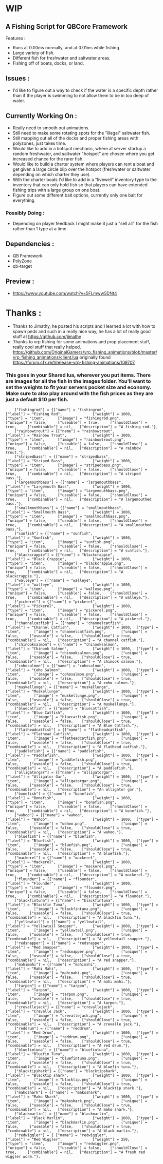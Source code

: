 # WIP

## A Fishing Script for QBCore Framework
Features :
- Runs at 0.00ms normally, and at 0.01ms while fishing.
- Large variety of fish.
- Different fish for freshwater and saltwater areas.
- Fishing off of boats, docks, or land.


## Issues :
- I'd like to figure out a way to check if the water is a specific depth rather than if the player is swimming to not allow them to be in too deep of water.

## Currently Working On :
- Really need to smooth out animations.
- Still need to make some rotating spots for the "illegal" saltwater fish. 
- Still mapping out all of the docks and proper fishing areas with polyzones, just takes time. 
- Would like to add in a hotspot mechanic, where at server startup a random freshwater, and saltwater "hotspot" are chosen where you get increased chance for the rarer fish.
- Would like to build a charter system where players can rent a boat and get given a large circle blip over the hotspot (freshwater or saltwater depending on which charter they use).
- With the charter boats I'd like to add in a "livewell" inventory type to the inventory that can only hold fish so that players can have extended fishing trips with a large group on one boat.
- Figure out some different bait options, currently only one bait for everything.

### Possibly Doing :
- Depending on player feedback I might make it just a "sell all" for the fish rather than 1 type at a time.

## Dependencies :
- QB Framework
- PolyZone
- qb-target

## Preview :
- https://www.youtube.com/watch?v=5FLmww5DNt4
# Thanks :
- Thanks to Jimathy, he posted his scripts and I learned a lot with how to spawn peds and such in a really nice way, he has a lot of really good stuff at https://github.com/jimathy
- Thanks to vrp fishing for some animations and prop placement stuff, really cool stuff that really helped. https://github.com/OriginalGamers/vrp_fishing_animations/blob/master/vrp_fishing_animations/client.lua originally found https://forum.cfx.re/t/release-vrp-fishing-animations/109707


### This goes in your Shared lua, wherever you put items. There are images for all the fish in the images folder. You'll want to set the weights to fit your servers pocket size and economy. Make sure to also play around with the fish prices as they are just a default $10 per fish.

		["fishingrod"] = {["name"] = "fishingrod", 					["label"] = "Fishing Rod", 				["weight"] = 1000, 		["type"] = "item", 		["image"] = "fishingrod.png", 			["unique"] = false, 	["useable"] = true, 	["shouldClose"] = true,	    ["combinable"] = nil,   ["description"] = "A fishing rod."},
		["rainbowtrout"] = {["name"] = "rainbowtrout",				["label"] = "Rainbow Trout",			["weight"] = 1000, 		["type"] = "item", 		["image"] = "rainbowtrout.png", 		["unique"] = false, 	["useable"] = false, 	["shouldClose"] = true,	    ["combinable"] = nil,   ["description"] = "A rainbow trout."},
		["stripedbass"] = {["name"] = "stripedbass",				["label"] = "Striped Bass",				["weight"] = 1000, 		["type"] = "item", 		["image"] = "stripedbass.png", 			["unique"] = false, 	["useable"] = false, 	["shouldClose"] = true,	    ["combinable"] = nil,   ["description"] = "A striped bass."},
		["largemouthbass"] = {["name"] = "largemouthbass",			["label"] = "Largemouth Bass",			["weight"] = 1000, 		["type"] = "item", 		["image"] = "largemouthbass.png", 		["unique"] = false, 	["useable"] = false, 	["shouldClose"] = true,	    ["combinable"] = nil,   ["description"] = "A largemouthed bass."},
		["smallmouthbass"] = {["name"] = "smallmouthbass",			["label"] = "Smallmouth Bass",			["weight"] = 1000, 		["type"] = "item", 		["image"] = "smallmouthbass.png", 		["unique"] = false, 	["useable"] = false, 	["shouldClose"] = true,	    ["combinable"] = nil,   ["description"] = "A smallmouthed bass."},
		["sunfish"] = {["name"] = "sunfish",						["label"] = "Sunfish",					["weight"] = 1000, 		["type"] = "item", 		["image"] = "sunfish.png", 				["unique"] = false, 	["useable"] = false, 	["shouldClose"] = true,	    ["combinable"] = nil,   ["description"] = "A sunfish."},
		["blackcrappie"] = {["name"] = "blackcrappie",				["label"] = "Black Crappie",			["weight"] = 1000, 		["type"] = "item", 		["image"] = "blackcrappie.png", 		["unique"] = false, 	["useable"] = false, 	["shouldClose"] = true,	    ["combinable"] = nil,   ["description"] = "A blackcrappie."},
		["walleye"] = {["name"] = "walleye",						["label"] = "walleye",					["weight"] = 1000, 		["type"] = "item", 		["image"] = "walleye.png", 				["unique"] = false, 	["useable"] = false, 	["shouldClose"] = true,	    ["combinable"] = nil,   ["description"] = "A walleye."},
		["pickerel"] = {["name"] = "pickerel",						["label"] = "Pickerel",					["weight"] = 1000, 		["type"] = "item", 		["image"] = "pickerel.png", 			["unique"] = false, 	["useable"] = false, 	["shouldClose"] = true,	    ["combinable"] = nil,   ["description"] = "A pickerel."},
		["channelcatfish"] = {["name"] = "channelcatfish",			["label"] = "Channel Catfish",			["weight"] = 1000, 	["type"] = "item", 		["image"] = "channelcatfish.png", 		["unique"] = false, 	["useable"] = false, 	["shouldClose"] = true,	   	["combinable"] = nil,   ["description"] = "A channel catfish."},
		["chinooksalmon"] = {["name"] = "chinooksalmon",			["label"] = "Chinook Salmon",			["weight"] = 1000, 	["type"] = "item", 		["image"] = "chinooksalmon.png", 		["unique"] = false, 	["useable"] = false, 	["shouldClose"] = true,	   	["combinable"] = nil,   ["description"] = "A chinook salmon."},
		["cohosalmon"] = {["name"] = "cohosalmon",					["label"] = "Coho Salmon",				["weight"] = 1000, 	["type"] = "item", 		["image"] = "cohosalmon.png", 			["unique"] = false, 	["useable"] = false, 	["shouldClose"] = true,	   	["combinable"] = nil,   ["description"] = "A coho salmon."},
		["muskellunge"] = {["name"] = "muskellunge",				["label"] = "Muskellunge",				["weight"] = 1000, 	["type"] = "item", 		["image"] = "muskellunge.png", 			["unique"] = false, 	["useable"] = false, 	["shouldClose"] = true,	   	["combinable"] = nil,   ["description"] = "A muskellunge."},
		["bluecatfish"] = {["name"] = "bluecatfish",				["label"] = "Blue Catfish",				["weight"] = 1000, 	["type"] = "item", 		["image"] = "bluecatfish.png", 			["unique"] = false, 	["useable"] = false, 	["shouldClose"] = true,	   	["combinable"] = nil,   ["description"] = "A Blue Catfish."},
		["flatheadcatfish"] = {["name"] = "flatheadcatfish",		["label"] = "Flathead Catfish",			["weight"] = 1000, 	["type"] = "item", 		["image"] = "flatheadcatfish.png", 		["unique"] = false, 	["useable"] = false, 	["shouldClose"] = true,	   	["combinable"] = nil,   ["description"] = "A flathead catfish."},
		["paddlefish"] = {["name"] = "paddlefish",					["label"] = "Paddlefish",				["weight"] = 1000, 	["type"] = "item", 		["image"] = "paddlefish.png", 			["unique"] = false, 	["useable"] = false, 	["shouldClose"] = true,	   	["combinable"] = nil,   ["description"] = "A paddlefish."},
		["alligatorgar"] = {["name"] = "alligatorgar",				["label"] = "Alligator Gar",			["weight"] = 1000, 	["type"] = "item", 		["image"] = "alligatorgar.png", 		["unique"] = false, 	["useable"] = false, 	["shouldClose"] = true,	   	["combinable"] = nil,   ["description"] = "An alligator gar."},
		["bonefish"] = {["name"] = "bonefish",						["label"] = "Bonefish",					["weight"] = 1000, 		["type"] = "item", 		["image"] = "bonefish.png", 			["unique"] = false, 	["useable"] = false, 	["shouldClose"] = true,	   	["combinable"] = nil,   ["description"] = "A bonefish."},
		["wahoo"] = {["name"] = "wahoo",							["label"] = "Wahoo",					["weight"] = 1000, 	["type"] = "item", 		["image"] = "wahoo.png", 				["unique"] = false, 	["useable"] = false, 	["shouldClose"] = true,	   	["combinable"] = nil,   ["description"] = "A wahoo."},
		["bluefish"] = {["name"] = "bluefish",						["label"] = "Bluefish",					["weight"] = 1000, 	["type"] = "item", 		["image"] = "bluefish.png", 			["unique"] = false, 	["useable"] = false, 	["shouldClose"] = true,	   	["combinable"] = nil,   ["description"] = "A bluefish."},
		["mackerel"] = {["name"] = "mackerel",						["label"] = "Mackerel",					["weight"] = 1000, 		["type"] = "item", 		["image"] = "mackerel.png", 			["unique"] = false, 	["useable"] = false, 	["shouldClose"] = true,	   	["combinable"] = nil,   ["description"] = "A mackerel."},
		["flounder"] = {["name"] = "flounder",						["label"] = "Flounder",					["weight"] = 1000, 		["type"] = "item", 		["image"] = "flounder.png", 			["unique"] = false, 	["useable"] = false, 	["shouldClose"] = true,	   	["combinable"] = nil,   ["description"] = "A flounder."},
		["blackfintuna"] = {["name"] = "blackfintuna",				["label"] = "Blackfin Tuna",			["weight"] = 1000, 	["type"] = "item", 		["image"] = "blackfintuna.png", 		["unique"] = false, 	["useable"] = false, 	["shouldClose"] = true,	   	["combinable"] = nil,   ["description"] = "A blackfin tuna."},
		["yellowtail"] = {["name"] = "yellowtail",					["label"] = "Yellowtail Snapper",		["weight"] = 1000, 	["type"] = "item", 		["image"] = "yellowtail.png", 			["unique"] = false, 	["useable"] = false, 	["shouldClose"] = true,	   	["combinable"] = nil,   ["description"] = "A yellowtail snapper."},
		["redsnapper"] = {["name"] = "redsnapper",					["label"] = "Red Snapper",				["weight"] = 1000, 	["type"] = "item", 		["image"] = "redsnapper.png", 			["unique"] = false, 	["useable"] = false, 	["shouldClose"] = true,	   	["combinable"] = nil,   ["description"] = "A red snapper."},
		["mahimahi"] = {["name"] = "mahimahi",						["label"] = "Mahi Mahi",				["weight"] = 1000, 	["type"] = "item", 		["image"] = "mahimahi.png", 			["unique"] = false, 	["useable"] = false, 	["shouldClose"] = true,	   	["combinable"] = nil,   ["description"] = "A mahi mahi."},
		["tarpon"] = {["name"] = "tarpon",							["label"] = "Tarpon",					["weight"] = 1000, 	["type"] = "item", 		["image"] = "tarpon.png", 				["unique"] = false, 	["useable"] = false, 	["shouldClose"] = true,	   	["combinable"] = nil,   ["description"] = "A tarpon."},
		["crevallejack"] = {["name"] = "crevallejack",				["label"] = "Crevalle Jack",			["weight"] = 1000, 	["type"] = "item", 		["image"] = "crevallejack.png", 		["unique"] = false, 	["useable"] = false, 	["shouldClose"] = true,	   	["combinable"] = nil,   ["description"] = "A crevalle jack."},
		["reddrum"] = {["name"] = "reddrum",						["label"] = "Red Drum",					["weight"] = 1000, 	["type"] = "item", 		["image"] = "reddrum.png", 				["unique"] = false, 	["useable"] = false, 	["shouldClose"] = true,	   	["combinable"] = nil,   ["description"] = "A red drum."},
		["bluefintuna"] = {["name"] = "bluefintuna",				["label"] = "Bluefin Tuna",				["weight"] = 1000, 	["type"] = "item", 		["image"] = "bluefintuna.png", 			["unique"] = false, 	["useable"] = false, 	["shouldClose"] = true,	   	["combinable"] = nil,   ["description"] = "A bluefin tuna."},
		["blacktipshark"] = {["name"] = "blacktipshark",			["label"] = "Blacktip shark",			["weight"] = 1000, 	["type"] = "item", 		["image"] = "blacktip.png", 			["unique"] = false, 	["useable"] = false, 	["shouldClose"] = true,	   	["combinable"] = nil,   ["description"] = "A blacktip shark."},
		["makoshark"] = {["name"] = "makoshark",					["label"] = "Mako Shark",				["weight"] = 1000, 	["type"] = "item", 		["image"] = "makoshark.png", 			["unique"] = false, 	["useable"] = false, 	["shouldClose"] = true,	   	["combinable"] = nil,   ["description"] = "A mako shark."},
		["blackmarlin"] = {["name"] = "blackmarlin",				["label"] = "Black Marlin",				["weight"] = 1000, 	["type"] = "item", 		["image"] = "blackmarlin.png", 			["unique"] = false, 	["useable"] = false, 	["shouldClose"] = true,	   	["combinable"] = nil,   ["description"] = "A black marlin."},
		["redwiggler"] = { ["name"] = "redwiggler",					["label"] = "Red Wiggler",				["weight"] = 250, 		["type"] = "item", 		["image"] = "redwiggler.png", 			["unique"] = false, 	["useable"] = false, 	["shouldClose"] = true,	   	["combinable"] = nil,   ["description"] = "A fresh red wiggler worm."},
